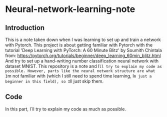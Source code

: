 # Neural-network-learning-note

## Introduction
This is a note taken down when I was learning to set up and train a network with Pytorch.
This project is about getting familiar with Pytorch with the tutorial 'Deep Learning with PyTorch: A 60 Minute Blitz' by Soumith Chintala from: https://pytorch.org/tutorials/beginner/deep_learning_60min_blitz.html And try to set up a hand-writing number classification neural network with dataset MNIST. This repository is a note and I`ll try to explain my code as possible. However, parts like the neural network structure are what I`m not familiar with (which I still need to spend time learning, I`m just a beginner in this field), so I`ll just skip them.

## Code 
In this part, I`ll try to explain my code as much as possible.<br/>
